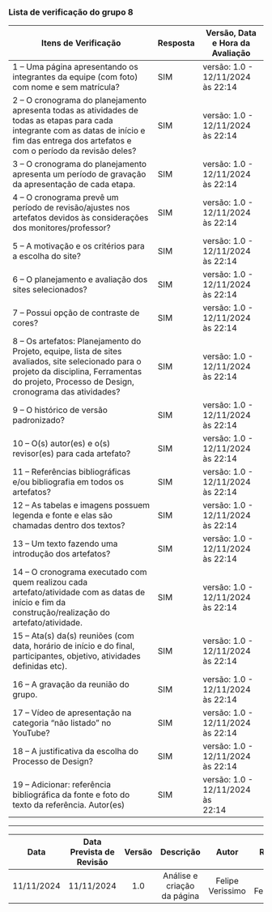 
### Lista de verificação do grupo 8

| Itens de Verificação                                                                                                         | Resposta | Versão, Data e Hora da Avaliação            |
|------------------------------------------------------------------------------------------------------------------------------|----------|----------------------------------------------|
| 1 – Uma página apresentando os integrantes da equipe (com foto) com nome e sem matrícula?                                    | SIM      | versão: 1.0 - 12/11/2024 às 22:14           |
| 2 – O cronograma do planejamento apresenta todas as atividades de todas as etapas para cada integrante com as datas de início e fim das entrega dos artefatos e com o período da revisão deles? | SIM | versão: 1.0 - 12/11/2024 às 22:14           |
| 3 – O cronograma do planejamento apresenta um período de gravação da apresentação de cada etapa.                             | SIM      | versão: 1.0 - 12/11/2024 às 22:14           |
| 4 – O cronograma prevê um período de revisão/ajustes nos artefatos devidos às considerações dos monitores/professor?         | SIM      | versão: 1.0 - 12/11/2024 às 22:14           |
| 5 – A motivação e os critérios para a escolha do site?                                                                       | SIM      | versão: 1.0 - 12/11/2024 às 22:14           |
| 6 – O planejamento e avaliação dos sites selecionados?                                                                       | SIM      | versão: 1.0 - 12/11/2024 às 22:14           |
| 7 – Possui opção de contraste de cores?                                                                                      | SIM      | versão: 1.0 - 12/11/2024 às 22:14           |
| 8 – Os artefatos: Planejamento do Projeto, equipe, lista de sites avaliados, site selecionado para o projeto da disciplina, Ferramentas do projeto, Processo de Design, cronograma das atividades? | SIM | versão: 1.0 - 12/11/2024 às 22:14           |
| 9 – O histórico de versão padronizado?                                                                                       | SIM      | versão: 1.0 - 12/11/2024 às 22:14           |
| 10 – O(s) autor(es) e o(s) revisor(es) para cada artefato?                                                                   | SIM      | versão: 1.0 - 12/11/2024 às 22:14           |
| 11 – Referências bibliográficas e/ou bibliografia em todos os artefatos?                                                     | SIM      | versão: 1.0 - 12/11/2024 às 22:14           |
| 12 – As tabelas e imagens possuem legenda e fonte e elas são chamadas dentro dos textos?                                     | SIM      | versão: 1.0 - 12/11/2024 às 22:14           |
| 13 – Um texto fazendo uma introdução dos artefatos?                                                                          | SIM      | versão: 1.0 - 12/11/2024 às 22:14           |
| 14 – O cronograma executado com quem realizou cada artefato/atividade com as datas de início e fim da construção/realização do artefato/atividade. | SIM | versão: 1.0 - 12/11/2024 às 22:14           |
| 15 – Ata(s) da(s) reuniões (com data, horário de início e do final, participantes, objetivo, atividades definidas etc).      | SIM      | versão: 1.0 - 12/11/2024 às 22:14           |
| 16 – A gravação da reunião do grupo.                                                                                         | SIM      | versão: 1.0 - 12/11/2024 às 22:14           |
| 17 – Vídeo de apresentação na categoria “não listado” no YouTube?                                                            | SIM      | versão: 1.0 - 12/11/2024 às 22:14           |
| 18 – A justificativa da escolha do Processo de Design?                                                                       | SIM      | versão: 1.0 - 12/11/2024 às 22:14           |
| 19 – Adicionar: referência bibliográfica da fonte e foto do texto da referência. Autor(es)                                   | SIM      | versão: 1.0 - 12/11/2024 às 22:14           |

---

|    Data    | Data Prevista de Revisão | Versão |               Descrição                |      Autor      |    Revisor    |
| :--------: | :----------------------: | :----: | :------------------------------------: | :-------------: | :-----------: |
| 11/11/2024 |        11/11/2024        |  1.0   |      Análise e criação da página      | Felipe Verissimo | Breno Fernandes |